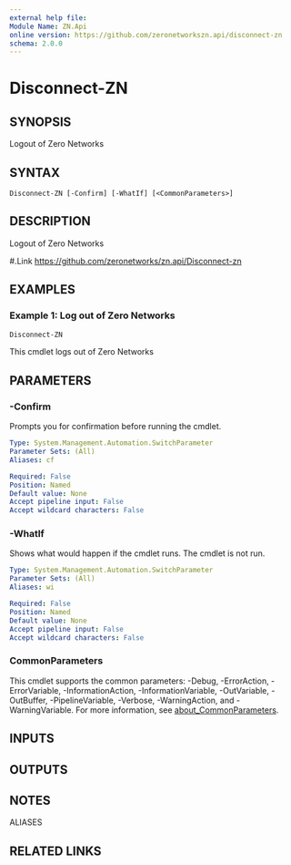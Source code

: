 ```yaml
---
external help file:
Module Name: ZN.Api
online version: https://github.com/zeronetworkszn.api/disconnect-zn
schema: 2.0.0
---
```


# Disconnect-ZN

## SYNOPSIS
Logout of Zero Networks

## SYNTAX

```
Disconnect-ZN [-Confirm] [-WhatIf] [<CommonParameters>]
```

## DESCRIPTION
Logout of Zero Networks

#.Link
https://github.com/zeronetworks/zn.api/Disconnect-zn

## EXAMPLES

### Example 1: Log out of Zero Networks
```powershell
Disconnect-ZN 
```

This cmdlet logs out of Zero Networks

## PARAMETERS

### -Confirm
Prompts you for confirmation before running the cmdlet.

```yaml
Type: System.Management.Automation.SwitchParameter
Parameter Sets: (All)
Aliases: cf

Required: False
Position: Named
Default value: None
Accept pipeline input: False
Accept wildcard characters: False
```

### -WhatIf
Shows what would happen if the cmdlet runs.
The cmdlet is not run.

```yaml
Type: System.Management.Automation.SwitchParameter
Parameter Sets: (All)
Aliases: wi

Required: False
Position: Named
Default value: None
Accept pipeline input: False
Accept wildcard characters: False
```

### CommonParameters
This cmdlet supports the common parameters: -Debug, -ErrorAction, -ErrorVariable, -InformationAction, -InformationVariable, -OutVariable, -OutBuffer, -PipelineVariable, -Verbose, -WarningAction, and -WarningVariable. For more information, see [about_CommonParameters](http://go.microsoft.com/fwlink/?LinkID=113216).

## INPUTS

## OUTPUTS

## NOTES

ALIASES

## RELATED LINKS

